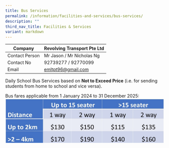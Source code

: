 ```yaml
---
title: Bus Services
permalink: /information/facilities-and-services/bus-services/
description: ""
third_nav_title: Facilities & Services
variant: markdown
---
```

| Company | Revolving Transport Pte Ltd |
|---|---|
| Contact Person | Mr Jason / Mr Nicholas Ng |
| Contact No | 92739277 / 92770099|
| Email  | [emltpt96@gmail.com](mailto:emltpt96@gmail.com)  ||
	
Daily School Bus Services based on <b>Not to Exceed Price</b> (i.e. for sending students from home to school and vice versa). 

Bus fares applicable from 1 January 2024 to 31 December 2025:
![](/images/schbuscost.jpg)